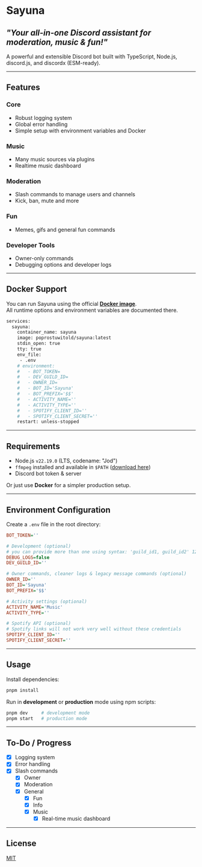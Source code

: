 # Sayuna

## ***"Your all-in-one Discord assistant for moderation, music & fun!"***

A powerful and extensible Discord bot built with TypeScript, Node.js, discord.js, and discordx (ESM-ready).

<hr>

## Features

### Core
- Robust logging system
- Global error handling
- Simple setup with environment variables and Docker

### Music
- Many music sources via plugins
- Realtime music dashboard

### Moderation
- Slash commands to manage users and channels
- Kick, ban, mute and more

### Fun
- Memes, gifs and general fun commands

### Developer Tools
- Owner-only commands
- Debugging options and developer logs

---

## Docker Support

You can run Sayuna using the official **[Docker image](https://hub.docker.com/r/poprostuwitold/sayuna)**.  
All runtime options and environment variables are documented there.

```bash
services:
  sayuna:
    container_name: sayuna
    image: poprostuwitold/sayuna:latest
    stdin_open: true
    tty: true
    env_file:
     - .env
    # environment:
    #   - BOT_TOKEN=
    #   - DEV_GUILD_ID=
    #   - OWNER_ID=
    #   - BOT_ID='Sayuna'
    #   - BOT_PREFIX='$$'
    #   - ACTIVITY_NAME=''
    #   - ACTIVITY_TYPE=''
    #   - SPOTIFY_CLIENT_ID=''
    #   - SPOTIFY_CLIENT_SECRET=''
    restart: unless-stopped
```

---

## Requirements

- Node.js `v22.19.0` (LTS, codename: "Jod")
- `ffmpeg` installed and available in `$PATH` ([download here](https://ffmpeg.org/download.html))
- Discord bot token & server

Or just use **Docker** for a simpler production setup.

---

## Environment Configuration

Create a `.env` file in the root directory:

```ini
BOT_TOKEN=''

# Development (optional)
# you can provide more than one using syntax: 'guild_id1, guild_id2' 1242471380587646986
DEBUG_LOGS=false
DEV_GUILD_ID=''

# Owner commands, cleaner logs & legacy message commands (optional)
OWNER_ID=''
BOT_ID='Sayuna'
BOT_PREFIX='$$'

# Activity settings (optional)
ACTIVITY_NAME='Music'
ACTIVITY_TYPE=''

# Spotify API (optional)
# Spotify links will not work very well without these credentials
SPOTIFY_CLIENT_ID=''
SPOTIFY_CLIENT_SECRET=''
```

---

## Usage

Install dependencies:

```bash
pnpm install
```

Run in **development** or **production** mode using npm scripts:

```bash
pnpm dev     # development mode
pnpm start   # production mode
```

---

## To-Do / Progress

- [x] Logging system
- [x] Error handling
- [x] Slash commands
  - [x] Owner
  - [x] Moderation
  - [x] General
	- [x] Fun
	- [x] Info
	- [x] Music
	  - [x] Real-time music dashboard

---

## License

[MIT](https://choosealicense.com/licenses/mit/)